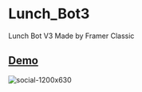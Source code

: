 # Lunch_Bot3
Lunch Bot V3
Made by Framer Classic

## [Demo](https://waychang.github.io/Lunch_Bot3/)

![social-1200x630](https://user-images.githubusercontent.com/534170/175231189-e25b55d3-eddf-492c-ac25-e887e82e3ab7.png)

